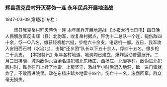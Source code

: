 ### 辉县我克岳村歼灭蒋伪一连  永年民兵开展地道战

1947-03-09
第1版()
专栏：

　　辉县我克岳村歼灭蒋伪一连
    永年民兵开展地道战
    【本报太行七日电】四日晚人民解放军反击辉（县）北伪军，收复岳村据点，歼伪十二总队一个连，毙伤敌四十余，俘一○八名，缴获轻机枪六挺，步枪六十余支，电话机一部。五日，我军攻入安阳西石村（水冶北），击毙“还乡团”队长以下五十余人，俘四十五名，缴步枪二十余支。
    【本报特讯】永年各村地道、地洞均已建立，爆炸运动普遍展开。二月三日拂晓，城内敌伪六百余名进犯城北东杨庄、西扬庄、北廓等村。敌伪进北犯廓村时，民兵在门上挂了地雷，上房坚守，激战半小时后退入地洞，敌一进门雷就炸了，不敢再进院里。敌在东杨庄踏乡地雷十四个，伤亡十一名，废然回窜。群众毫无损失。

